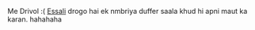 Me Drivol :( [Essali](../dothraki_evoli.md)
drogo hai ek nmbriya duffer saala khud hi apni maut ka karan. hahahaha